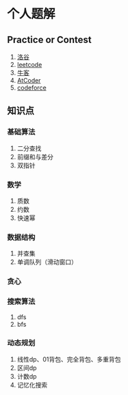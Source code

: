 # 个人题解
## Practice or Contest
1. [洛谷](https://www.luogu.com.cn)
2. [leetcode](https://leetcode.cn)
3. [牛客](https://ac.nowcoder.com/)
3. [AtCoder](https://atcoder.jp/)
4. [codeforce](https://codeforces.com/)
## 知识点
### 基础算法
1. 二分查找
2. 前缀和与差分
3. 双指针
### 数学
1. 质数
2. 约数
3. 快速幂

### 数据结构
1. 并查集
2. 单调队列（滑动窗口）
### 贪心
### 搜索算法
1. dfs
2. bfs
### 动态规划
1. 线性dp、01背包、完全背包、多重背包
2. 区间dp
3. 计数dp
4. 记忆化搜索
 
